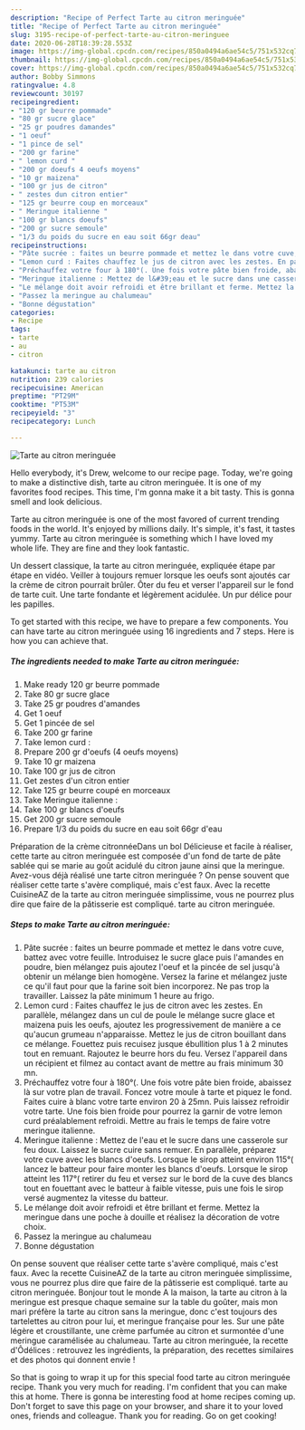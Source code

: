 ```yaml
---
description: "Recipe of Perfect Tarte au citron meringuée"
title: "Recipe of Perfect Tarte au citron meringuée"
slug: 3195-recipe-of-perfect-tarte-au-citron-meringuee
date: 2020-06-28T18:39:28.553Z
image: https://img-global.cpcdn.com/recipes/850a0494a6ae54c5/751x532cq70/tarte-au-citron-meringuee-photo-principale-de-la-recette.jpg
thumbnail: https://img-global.cpcdn.com/recipes/850a0494a6ae54c5/751x532cq70/tarte-au-citron-meringuee-photo-principale-de-la-recette.jpg
cover: https://img-global.cpcdn.com/recipes/850a0494a6ae54c5/751x532cq70/tarte-au-citron-meringuee-photo-principale-de-la-recette.jpg
author: Bobby Simmons
ratingvalue: 4.8
reviewcount: 30197
recipeingredient:
- "120 gr beurre pommade"
- "80 gr sucre glace"
- "25 gr poudres damandes"
- "1 oeuf"
- "1 pince de sel"
- "200 gr farine"
- " lemon curd "
- "200 gr doeufs 4 oeufs moyens"
- "10 gr maizena"
- "100 gr jus de citron"
- " zestes dun citron entier"
- "125 gr beurre coup en morceaux"
- " Meringue italienne "
- "100 gr blancs doeufs"
- "200 gr sucre semoule"
- "1/3 du poids du sucre en eau soit 66gr deau"
recipeinstructions:
- "Pâte sucrée : faites un beurre pommade et mettez le dans votre cuve, battez avec votre feuille. Introduisez le sucre glace puis l&#39;amandes en poudre, bien mélangez puis ajoutez l&#39;oeuf et la pincée de sel jusqu&#39;à obtenir un mélange bien homogène. Versez la farine et mélangez juste ce qu&#39;il faut pour que la farine soit bien incorporez. Ne pas trop la travailler. Laissez la pâte minimum 1 heure au frigo."
- "Lemon curd : Faites chauffez le jus de citron avec les zestes. En parallèle, mélangez dans un cul de poule le mélange sucre glace et maizena puis les oeufs, ajoutez les progressivement de manière a ce qu&#39;aucun grumeau n&#39;apparaisse. Mettez le jus de citron bouillant dans ce mélange. Fouettez puis recuisez jusque ébullition plus 1 à 2 minutes tout en remuant. Rajoutez le beurre hors du feu. Versez l&#39;appareil dans un récipient et filmez au contact avant de mettre au frais minimum 30 mn."
- "Préchauffez votre four à 180°(. Une fois votre pâte bien froide, abaissez là sur votre plan de travail. Foncez votre moule à tarte et piquez le fond. Faites cuire à blanc votre tarte environ 20 à 25mn. Puis laissez refroidir votre tarte. Une fois bien froide pour pourrez la garnir de votre lemon curd préalablement refroidi. Mettre au frais le temps de faire votre meringue italienne."
- "Meringue italienne : Mettez de l&#39;eau et le sucre dans une casserole sur feu doux. Laissez le sucre cuire sans remuer. En parallèle, préparez votre cuve avec les blancs d&#39;oeufs. Lorsque le sirop atteint environ 115°( lancez le batteur pour faire monter les blancs d&#39;oeufs. Lorsque le sirop atteint les 117°( retirer du feu et versez sur le bord de la cuve des blancs tout en fouettant avec le batteur à faible vitesse, puis une fois le sirop versé augmentez la vitesse du batteur."
- "Le mélange doit avoir refroidi et être brillant et ferme. Mettez la meringue dans une poche à douille et réalisez la décoration de votre choix."
- "Passez la meringue au chalumeau"
- "Bonne dégustation"
categories:
- Recipe
tags:
- tarte
- au
- citron

katakunci: tarte au citron 
nutrition: 239 calories
recipecuisine: American
preptime: "PT29M"
cooktime: "PT53M"
recipeyield: "3"
recipecategory: Lunch

---
```



![Tarte au citron meringuée](https://img-global.cpcdn.com/recipes/850a0494a6ae54c5/751x532cq70/tarte-au-citron-meringuee-photo-principale-de-la-recette.jpg)

Hello everybody, it's Drew, welcome to our recipe page. Today, we're going to make a distinctive dish, tarte au citron meringuée. It is one of my favorites food recipes. This time, I'm gonna make it a bit tasty. This is gonna smell and look delicious.

Tarte au citron meringuée is one of the most favored of current trending foods in the world. It's enjoyed by millions daily. It's simple, it's fast, it tastes yummy. Tarte au citron meringuée is something which I have loved my whole life. They are fine and they look fantastic.

Un dessert classique, la tarte au citron meringuée, expliquée étape par étape en vidéo. Veiller à toujours remuer lorsque les oeufs sont ajoutés car la crème de citron pourrait brûler. Ôter du feu et verser l&#39;appareil sur le fond de tarte cuit. Une tarte fondante et légèrement acidulée. Un pur délice pour les papilles.


To get started with this recipe, we have to prepare a few components. You can have tarte au citron meringuée using 16 ingredients and 7 steps. Here is how you can achieve that.

<!--inarticleads1-->

##### The ingredients needed to make Tarte au citron meringuée:

1. Make ready 120 gr beurre pommade
1. Take 80 gr sucre glace
1. Take 25 gr poudres d&#39;amandes
1. Get 1 oeuf
1. Get 1 pincée de sel
1. Take 200 gr farine
1. Take  lemon curd :
1. Prepare 200 gr d&#39;oeufs (4 oeufs moyens)
1. Take 10 gr maizena
1. Take 100 gr jus de citron
1. Get  zestes d&#39;un citron entier
1. Take 125 gr beurre coupé en morceaux
1. Take  Meringue italienne :
1. Take 100 gr blancs d&#39;oeufs
1. Get 200 gr sucre semoule
1. Prepare 1/3 du poids du sucre en eau soit 66gr d&#39;eau


Préparation de la crème citronnéeDans un bol Délicieuse et facile à réaliser, cette tarte au citron meringuée est composée d&#39;un fond de tarte de pâte sablée qui se marie au goût acidulé du citron jaune ainsi que la meringue. Avez-vous déjà réalisé une tarte citron meringuée ? On pense souvent que réaliser cette tarte s&#39;avère compliqué, mais c&#39;est faux. Avec la recette CuisineAZ de la tarte au citron meringuée simplissime, vous ne pourrez plus dire que faire de la pâtisserie est compliqué. tarte au citron meringuée. 

<!--inarticleads2-->

##### Steps to make Tarte au citron meringuée:

1. Pâte sucrée : faites un beurre pommade et mettez le dans votre cuve, battez avec votre feuille. Introduisez le sucre glace puis l&#39;amandes en poudre, bien mélangez puis ajoutez l&#39;oeuf et la pincée de sel jusqu&#39;à obtenir un mélange bien homogène. Versez la farine et mélangez juste ce qu&#39;il faut pour que la farine soit bien incorporez. Ne pas trop la travailler. Laissez la pâte minimum 1 heure au frigo.
1. Lemon curd : Faites chauffez le jus de citron avec les zestes. En parallèle, mélangez dans un cul de poule le mélange sucre glace et maizena puis les oeufs, ajoutez les progressivement de manière a ce qu&#39;aucun grumeau n&#39;apparaisse. Mettez le jus de citron bouillant dans ce mélange. Fouettez puis recuisez jusque ébullition plus 1 à 2 minutes tout en remuant. Rajoutez le beurre hors du feu. Versez l&#39;appareil dans un récipient et filmez au contact avant de mettre au frais minimum 30 mn.
1. Préchauffez votre four à 180°(. Une fois votre pâte bien froide, abaissez là sur votre plan de travail. Foncez votre moule à tarte et piquez le fond. Faites cuire à blanc votre tarte environ 20 à 25mn. Puis laissez refroidir votre tarte. Une fois bien froide pour pourrez la garnir de votre lemon curd préalablement refroidi. Mettre au frais le temps de faire votre meringue italienne.
1. Meringue italienne : Mettez de l&#39;eau et le sucre dans une casserole sur feu doux. Laissez le sucre cuire sans remuer. En parallèle, préparez votre cuve avec les blancs d&#39;oeufs. Lorsque le sirop atteint environ 115°( lancez le batteur pour faire monter les blancs d&#39;oeufs. Lorsque le sirop atteint les 117°( retirer du feu et versez sur le bord de la cuve des blancs tout en fouettant avec le batteur à faible vitesse, puis une fois le sirop versé augmentez la vitesse du batteur.
1. Le mélange doit avoir refroidi et être brillant et ferme. Mettez la meringue dans une poche à douille et réalisez la décoration de votre choix.
1. Passez la meringue au chalumeau
1. Bonne dégustation


On pense souvent que réaliser cette tarte s&#39;avère compliqué, mais c&#39;est faux. Avec la recette CuisineAZ de la tarte au citron meringuée simplissime, vous ne pourrez plus dire que faire de la pâtisserie est compliqué. tarte au citron meringuée. Bonjour tout le monde A la maison, la tarte au citron à la meringue est presque chaque semaine sur la table du goûter, mais mon mari préfère la tarte au citron sans la meringue, donc c&#39;est toujours des tartelettes au citron pour lui, et meringue française pour les. Sur une pâte légère et croustillante, une crème parfumée au citron et surmontée d&#39;une meringue caramélisée au chalumeau. Tarte au citron meringuée, la recette d&#39;Ôdélices : retrouvez les ingrédients, la préparation, des recettes similaires et des photos qui donnent envie ! 

So that is going to wrap it up for this special food tarte au citron meringuée recipe. Thank you very much for reading. I'm confident that you can make this at home. There is gonna be interesting food at home recipes coming up. Don't forget to save this page on your browser, and share it to your loved ones, friends and colleague. Thank you for reading. Go on get cooking!
